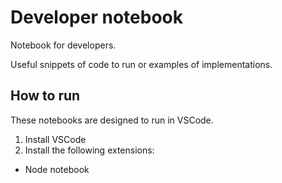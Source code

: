 # Developer notebook

Notebook for developers.

Useful snippets of code to run or examples of implementations.

## How to run

These notebooks are designed to run in VSCode.

1. Install VSCode
2. Install the following extensions:
  * Node notebook

